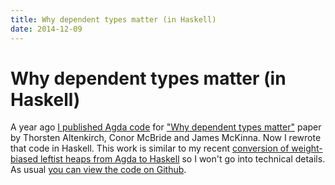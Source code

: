 ```yaml
---
title: Why dependent types matter (in Haskell)
date: 2014-12-09
---
```


Why dependent types matter (in Haskell)
=======================================

A year ago [I published Agda
code](/posts/2013-11-07-why-dependent-types-matter-in-agda.html) for ["Why
dependent types matter"](http://www.cs.nott.ac.uk/~txa/publ/ydtm.pdf) paper by
Thorsten Altenkirch, Conor McBride and James McKinna. Now I rewrote that code in
Haskell. This work is similar to my recent [conversion of weight-biased leftist
heaps from Agda to
Haskell](/posts/2014-10-07-weight-biased-leftist-heaps-verified-in-haskell-using-dependent-types.html)
so I won't go into technical details. As usual [you can view the code on
Github](https://github.com/jstolarek/why-dependent-types-matter).

